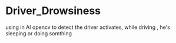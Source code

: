 # Driver_Drowsiness
using in AI opencv to detect the driver activates, while driving , he's sleeping or doing somthing 
